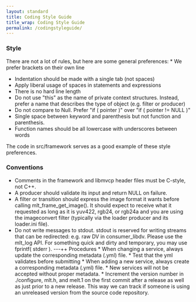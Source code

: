 ```yaml
---
layout: standard
title: Coding Style Guide
title_wrap: Coding Style Guide
permalink: /codingstyleguide/
---
```


### Style

There are not a lot of rules, but here are some general preferences: \*
We prefer brackets on their own line

* Indentation should be made with a single tab (not spaces)
* Apply liberal usage of spaces in statements and expressions
* There is no hard line length
* Do not use "this" as the name of private context structures. Instead, prefer
  a name that describes the type of object (e.g. filter or producer)
* Do not compare to Null. Prefer "if ( pointer )" over "if ( pointer != NULL )"
* Single space between keyword and parenthesis but not function and parenthesis.
* Function names should be all lowercase with underscores between words

The code in src/framework serves as a good example of these style
preferences.

### Conventions

* Comments in the framework and libmvcp header files must be C-style, not C++.
* A producer should validate its input and return NULL on failure.
* A filter or transition should
  express the image format it wants before calling
  mlt_frame_get_image(). It should expect to receive what it requested
  as long as it is yuv422, rgb24, or rgb24a and you are using the
  imageconvert filter (typically via the loader producer and its
  loader.ini file).
* Do not write messages to stdout. stdout is reserved
  for writing streams that can be redirected: e.g. raw DV in
  consumer_libdv. Please use the mlt_log API. For something quick and
dirty and temporary, you may use fprintf( stderr ). ---++ Procedures \*
When changing a service, always update the corresponding metadata (.yml)
file. \* Test that the yml validates before submitting \* When adding a
new service, always create a corresponding metadata (.yml) file. \* New
services will not be accepted without proper metadata. \* Increment the
version number in ./configure, mlt.h, and melt.1 on the first commit
after a release as well as just prior to a new release. This way we can
track if someone is using an unreleased version from the source code
repository.
